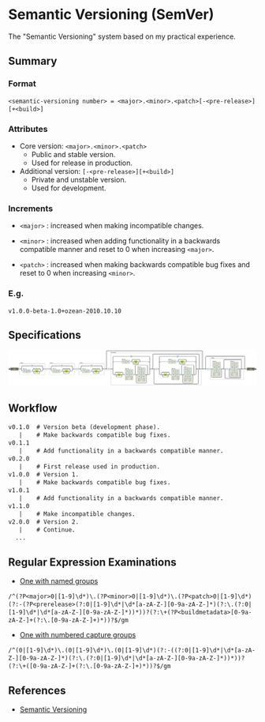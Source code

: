 # Semantic Versioning (SemVer)
The "Semantic Versioning" system based on my practical experience.

## Summary
### Format
```
<semantic-versioning number> = <major>.<minor>.<patch>[-<pre-release>][+<build>]
```

### Attributes
- Core version: `<major>.<minor>.<patch>`
    - Public and stable version.
    - Used for release in production.
- Additional version: `[-<pre-release>][+<build>]`
    - Private and unstable version.
    - Used for development.

### Increments
- `<major>` : increased when making incompatible changes.

- `<minor>` : increased when adding functionality in a backwards compatible manner and reset to 0 when increasing `<major>`.

- `<patch>` : increased when making backwards compatible bug fixes and reset to 0 when increasing `<minor>`.

### E.g.
```
v1.0.0-beta-1.0+ozean-2010.10.10
```

## Specifications
![Semantic Versioning](semantic-versioning.svg)

## Workflow
```
v0.1.0  # Version beta (development phase).
   |    # Make backwards compatible bug fixes.
v0.1.1
   |    # Add functionality in a backwards compatible manner.
v0.2.0
   |    # First release used in production.
v1.0.0  # Version 1.
   |    # Make backwards compatible bug fixes.
v1.0.1
   |    # Add functionality in a backwards compatible manner.
v1.1.0
   |    # Make incompatible changes.
v2.0.0  # Version 2.
   |    # Continue.
  ...
```

## Regular Expression Examinations
- [One with named groups](https://regex101.com/r/Ly7O1x/3)
```
/^(?P<major>0|[1-9]\d*)\.(?P<minor>0|[1-9]\d*)\.(?P<patch>0|[1-9]\d*)(?:-(?P<prerelease>(?:0|[1-9]\d*|\d*[a-zA-Z-][0-9a-zA-Z-]*)(?:\.(?:0|[1-9]\d*|\d*[a-zA-Z-][0-9a-zA-Z-]*))*))?(?:\+(?P<buildmetadata>[0-9a-zA-Z-]+(?:\.[0-9a-zA-Z-]+)*))?$/gm
```

- [One with numbered capture groups](https://regex101.com/r/vkijKf/1)
```
/^(0|[1-9]\d*)\.(0|[1-9]\d*)\.(0|[1-9]\d*)(?:-((?:0|[1-9]\d*|\d*[a-zA-Z-][0-9a-zA-Z-]*)(?:\.(?:0|[1-9]\d*|\d*[a-zA-Z-][0-9a-zA-Z-]*))*))?(?:\+([0-9a-zA-Z-]+(?:\.[0-9a-zA-Z-]+)*))?$/gm
```

## References
- [Semantic Versioning](https://semver.org)
